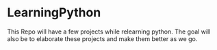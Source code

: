 # LearningPython
This Repo will have a few projects while relearning python. The goal will also be to elaborate these projects and make them better as we go.
